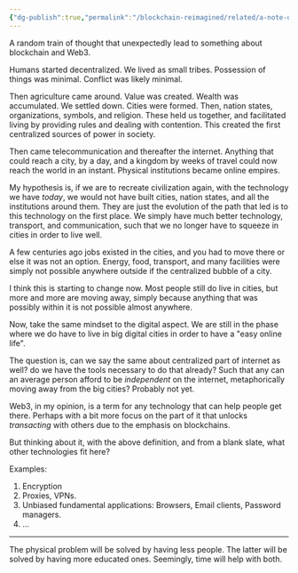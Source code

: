 ```yaml
---
{"dg-publish":true,"permalink":"/blockchain-reimagined/related/a-note-on-decentralization/","hide":true,"created":"2022-10-19T15:52:33.000+01:00","updated":"2024-10-26T14:16:33.997+01:00"}
---
```



A random train of thought that unexpectedly lead to something about blockchain and Web3. 

Humans started decentralized. We lived as small tribes. Possession of things was minimal. Conflict was likely minimal.

Then agriculture came around. Value was created. Wealth was accumulated. We settled down. Cities were formed. Then, nation states, organizations, symbols, and religion. These held us together, and facilitated living by providing rules and dealing with contention. This created the first centralized sources of power in society. 

Then came telecommunication and thereafter the internet. Anything that could reach a city, by a day, and a kingdom by weeks of travel could now reach the world in an instant. Physical institutions became online empires. 

My hypothesis is, if we are to recreate civilization again, with the technology we have *today*, we would not have built cities, nation states, and all the institutions around them. They are just the evolution of the path that led is to this technology on the first place. We simply have much better technology, transport, and communication, such that we no longer have to squeeze in cities in order to live well. 

A few centuries ago jobs existed in the cities, and you had to move there or else it was not an option. Energy, food, transport, and many facilities were simply not possible anywhere outside if the centralized bubble of a city.

I think this is starting to change now. Most people still do live in cities, but more and more are moving away, simply because anything that was possibly within it is not possible almost anywhere. 

Now, take the same mindset to the digital aspect. We are still in the phase where we do have to live in big digital cities in order to have a "easy online life".

The question is, can we say the same about centralized part of internet as well? do we have the tools necessary to do that already? Such that any can an average person afford to be *independent* on the internet, metaphorically moving away from the big cities? Probably not yet. 

Web3, in my opinion, is a term for any technology that can help people get there. Perhaps with a bit more focus on the part of it that unlocks *transacting* with others due to the emphasis on blockchains. 

But thinking about it, with the above definition, and from a blank slate, what other technologies fit here? 

Examples:

1. Encryption
2. Proxies, VPNs. 
3. Unbiased fundamental applications: Browsers, Email clients, Password managers. 
4. ...

---

The physical problem will be solved by having less people. The latter will be solved by having more educated ones. Seemingly, time will help with both.